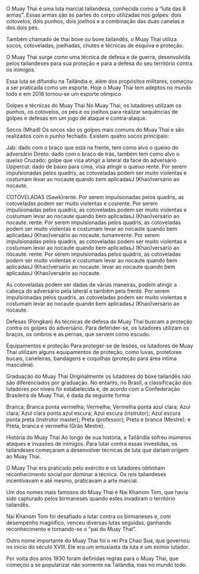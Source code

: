 O Muay Thai é uma luta marcial tailandesa, conhecida como a “luta das 8 armas”. Essas armas são as partes do corpo utilizadas nos golpes: dois cotovelos, dois punhos, dois joelhos e a combinação das duas canelas e dos dois pés.

Também chamado de thai boxe ou boxe tailandês, o Muay Thai utiliza socos, cotoveladas, joelhadas, chutes e técnicas de esquiva e proteção.

O Muay Thai surge como uma técnica de defesa e de guerra, desenvolvida pelos tailandeses para sua proteção e para a defesa do seu território contra os inimigos.

Essa luta se difundiu na Tailândia e, além dos propósitos militares, começou a ser praticada como um esporte. Hoje o Muay Thai tem adeptos no mundo todo e em 2016 tornou-se um esporte olímpico

Golpes e técnicas do Muay Thai No Muay Thai, os lutadores utilizam os punhos, os cotovelos, os pés e os joelhos para realizar sequências de golpes e defesas em um jogo de ataque e contra-ataque.

Socos (Mhad) Os socos são os golpes mais comuns do Muay Thai e são realizados com o punho fechado. Existem quatro socos principais:

Jab: dado com o braço que está na frente, tem como alvo o queixo do adversário Direto: dado com o braço de trás, também tem como alvo o queixo Cruzado: golpe que visa atingir a lateral da face do adversário Uppercut: dado de baixo para cima, visa atingir o queixo rente. Por serem impulsionadas pelos quadris, as cotoveladas podem ser muito violentas e costumam levar ao nocaute quando bem aplicadasJ (Khao)versário ao nocaute.

COTOVELADAS (Sawk)rente. Por serem impulsionadas pelos quadris, as cotoveladas podem ser muito violentas e cosrente. Por serem impulsionadas pelos quadris, as cotoveladas podem ser muito violentas e costumam levar ao nocaute quando bem aplicadasJ (Khao)versário ao nocaute. rente. Por serem impulsionadas pelos quadris, as cotoveladas podem ser muito violentas e costumam levar ao nocaute quando bem aplicadasJ (Khao)versário ao nocaute. tumamrente. Por serem impulsionadas pelos quadris, as cotoveladas podem ser muito violentas e costumam levar ao nocaute quando bem aplicadasJ (Khao)versário ao nocaute. rente. Por serem impulsionadas pelos quadris, as cotoveladas podem ser muito violentas e costumam levar ao nocaute quando bem aplicadasJ (Khao)versário ao nocaute. levar ao nocaute quando bem aplicadasJ (Khao)versário ao nocaute.

As cotoveladas podem ser dadas de várias maneiras, podem atingir a cabeça do adversário pela lateral e também pela frente. Por serem impulsionadas pelos quadris, as cotoveladas podem ser muito violentas e costumam levar ao nocaute quando bem aplicadasJ (Khao)versário ao nocaute.

Defesas (Pongkan) As técnicas de defesa do Muay Thai buscam a proteção contra os golpes do adversário. Para defender-se, os lutadores utilizam os braços, os ombros e as pernas, que servem como escudo.

Equipamentos e proteção Para proteger-se de lesões, os lutadores de Muay Thai utilizam alguns equipamentos de proteção, como luvas, protetores bucais, caneleiras, bandagens e coquilhas (proteção para área íntima masculina).

Graduação do Muay Thai Originalmente os lutadores do boxe tailandês não são diferenciados por graduação. No entanto, no Brasil, a classificação dos lutadores por níveis foi estabelecida e, de acordo com a Confederação Brasileira de Muay Thai, é dada da seguinte forma:

Branca; Branca ponta vermelha; Vermelha; Vermelha ponta azul clara; Azul clara; Azul clara ponta azul escura; Azul escura (instrutor); Azul escura ponta preta (instrutor master); Preta (professor); Preta e branca (Mestre); e Preta, branca e vermelha (Grão Mestre).

História do Muay Thai Ao longo de sua história, a Tailândia sofreu inúmeros ataques e invasões de inimigos. Para lutar contra essas investidas, os tailandeses começaram a desenvolver técnicas de luta que dariam origem ao Muay Thai.

O Muay Thai era praticado pelo exército e os lutadores obtinham reconhecimento social por dominar a técnica. Os reis tailandeses incentivavam e até mesmo, praticavam a arte marcial.

Um dos nomes mais famosos do Muay Thai é Nai Khanom Tom, que havia sido capturado pelos birmaneses quando estes invadiram o território tailandês.

Nai Khanom Tom foi desafiado a lutar contra os birmaneses e, com desempenho magnífico, venceu diversas lutas seguidas, ganhando reconhecimento e tornando-se o “pai do Muay Thai”.

Outro nome importante do Muay Thai foi o rei Pra Chao Sua, que governou no início do século XVIII. Ele era um entusiasta da luta e um exímio lutador.

Por volta dos anos 1930 foram definidas regras para o Muay Thai, que começou a se popularizar não somente na Tailândia, mas no mundo todo.





